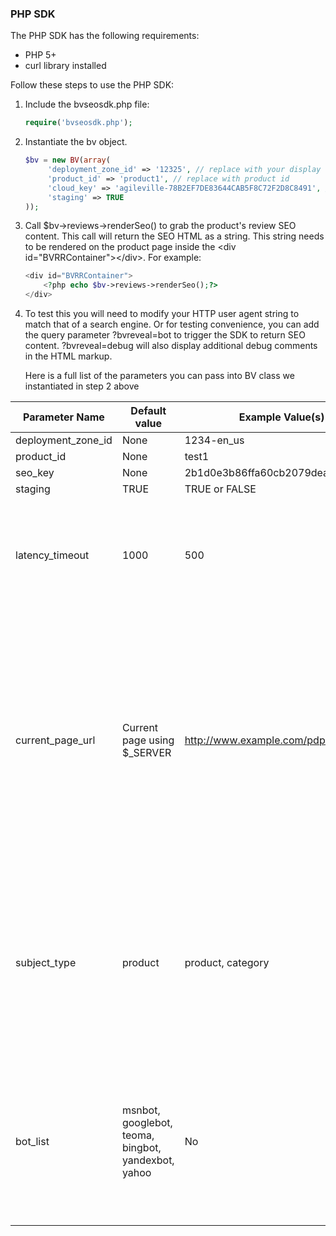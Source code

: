 ### PHP SDK

The PHP SDK has the following requirements:
* PHP 5+
* curl library installed

Follow these steps to use the PHP SDK:

1. Include the bvseosdk.php file:  	
    
    ```php
    require('bvseosdk.php');
    ```
	
2. Instantiate the bv object.
    ```php
    $bv = new BV(array(
         'deployment_zone_id' => '12325', // replace with your display code (BV provided)
         'product_id' => 'product1', // replace with product id 
         'cloud_key' => 'agileville-78B2EF7DE83644CAB5F8C72F2D8C8491', // BV provided value
         'staging' => TRUE
    ));
    ```

3. Call $bv->reviews->renderSeo() to grab the product's review SEO content.  This call will return the SEO HTML as a string. This string needs to be rendered on the product page inside the \<div id="BVRRContainer">\</div>. For example: 
    ```php
    <div id="BVRRContainer">
        <?php echo $bv->reviews->renderSeo();?>
    </div>
    ```
4. To test this you will need to modify your HTTP user agent string to match that of a search engine. Or for testing convenience, you can add the query parameter ?bvreveal=bot to trigger the SDK to return SEO content. ?bvreveal=debug will also display additional debug comments in the HTML markup.

    Here is a full list of the parameters you can pass into BV class we instantiated in step 2 above


Parameter Name | Default value | Example Value(s) | Required | Notes
------------ | ------------- | ------------ | ------------ | ------------
deployment_zone_id |  None | 1234-en_us | Yes | |
product_id |  None | test1 | Yes | |
seo_key |  None | 2b1d0e3b86ffa60cb2079dea11135c1e | Yes | |
staging |  TRUE | TRUE or FALSE | No | |
latency_timeout | 1000 | 500 | No | Integer in ms. Determines how much time the request will be given before timing out. 
current_page_url | Current page using $_SERVER |  http://www.example.com/pdp/test1 | No | If a current URL is not provided, the current page URL will be used instead.  You will want to provide the URL if you use query parameters or # in your URLs that you don't want Google to index. |
subject_type | product | product, category | No | Reviews will always have this value set to product.  This is used only for questions that can be submitted against a category or a product. |
bot_list | msnbot, googlebot, teoma, bingbot, yandexbot, yahoo | No | Any regex valid expression | Regular expression used to determine whether or not the current request is a bot (checking against user agent header) |

